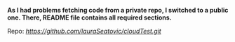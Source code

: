 **As I had problems fetching code from a private repo, I switched to a public one. There, README file contains all required sections.**

Repo: *https://github.com/lauraSeatovic/cloudTest.git*
